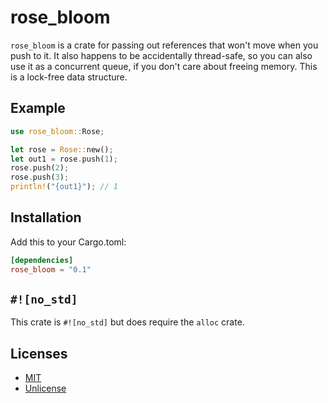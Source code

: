 # rose_bloom

`rose_bloom` is a crate for passing out references that won't move when you push to it. It also 
happens to be accidentally thread-safe, so you can also use it as a concurrent queue, if you don't
care about freeing memory. This is a lock-free data structure.

## Example

```rust
use rose_bloom::Rose;

let rose = Rose::new();
let out1 = rose.push(1);
rose.push(2);
rose.push(3);
println!("{out1}"); // 1
```

## Installation

Add this to your Cargo.toml:
```toml
[dependencies]
rose_bloom = "0.1"
```

## `#![no_std]`

This crate is `#![no_std]` but does require the `alloc` crate.

## Licenses

-   [MIT](https://choosealicense.com/licenses/mit/)
-   [Unlicense](https://choosealicense.com/licenses/unlicense/)